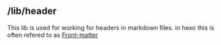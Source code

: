 ## /lib/header

This lib is used for working for headers in markdown files. in hexo this is often refered to as [Front-matter](https://hexo.io/docs/front-matter)